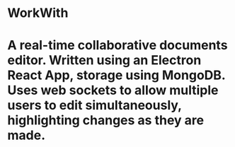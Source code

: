 # WorkWith

# A real-time collaborative documents editor. Written using an Electron React App, storage using MongoDB. Uses web sockets to allow multiple users to edit simultaneously, highlighting changes as they are made.
